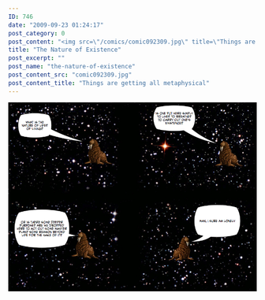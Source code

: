 ```yaml
---
ID: 746
date: "2009-09-23 01:24:17"
post_category: 0
post_content: "<img src=\"/comics/comic092309.jpg\" title=\"Things are getting all metaphysical\" />"
title: "The Nature of Existence"
post_excerpt: ""
post_name: "the-nature-of-existence"
post_content_src: "comic092309.jpg"
post_content_title: "Things are getting all metaphysical"
---
```



[![Things are getting all metaphysical](/comics-hi-res/comic092309.jpg)](/comics-hi-res/comic092309.jpg)
